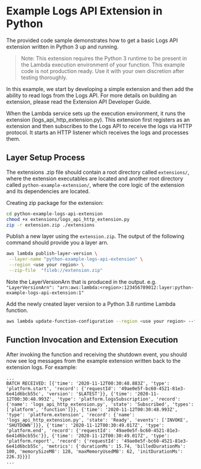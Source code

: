 # Example Logs API Extension in Python

The provided code sample demonstrates how to get a basic Logs API extension written in Python 3 up and running.

> Note: This extension requires the Python 3 runtime to be present in the Lambda execution environment of your function. This example code is not production ready. Use it with your own discretion after testing thoroughly.

In this example, we start by developing a simple extension and then add the ability to read logs from the Logs API. For more details on building an extension, please read the Extension API Developer Guide.

When the Lambda service sets up the execution environment, it runs the extension (logs_api_http_extension.py). This extension first registers as an extension and then subscribes to the Logs API to receive the logs via HTTP protocol. It starts an HTTP listener which receives the logs and processes them.

## Layer Setup Process

The extensions .zip file should contain a root directory called `extensions/`, where the extension executables are located and another root directory called `python-example-extension/`, where the core logic of the extension  and its dependencies are located.

Creating zip package for the extension:

```bash
cd python-example-logs-api-extension
chmod +x extensions/logs_api_http_extension.py
zip -r extension.zip ./extensions
```

Publish a new layer using the `extension.zip`. The output of the following command should provide you a layer arn.

```bash
aws lambda publish-layer-version \
 --layer-name "python-example-logs-api-extension" \
 --region <use your region> \
 --zip-file  "fileb://extension.zip"
```

Note the LayerVersionArn that is produced in the output.
e.g. `"LayerVersionArn": "arn:aws:lambda:<region>:123456789012:layer:python-example-logs-api-extension:1"`

Add the newly created layer version to a Python 3.8 runtime Lambda function.

```bash
aws lambda update-function-configuration --region <use your region> --function-name <your function name> --layers <LayerVersionArn from previous step>
```

## Function Invocation and Extension Execution

After invoking the function and receiving the shutdown event, you should now see log messages from the example extension written back to the extension logs. For example:

```
...
BATCH RECEIVED: [{'time': '2020-11-12T00:30:48.883Z', 'type': 'platform.start', 'record': {'requestId': '49ae0e5f-bc60-4521-81e3-6e41d6bcb55c', 'version': '$LATEST'}}, {'time': '2020-11-12T00:30:48.993Z', 'type': 'platform.logsSubscription', 'record': {'name': 'logs_api_http_extension.py', 'state': 'Subscribed', 'types': ['platform', 'function']}}, {'time': '2020-11-12T00:30:48.993Z', 'type': 'platform.extension', 'record': {'name': 'logs_api_http_extension.py', 'state': 'Ready', 'events': ['INVOKE', 'SHUTDOWN']}}, {'time': '2020-11-12T00:30:49.017Z', 'type': 'platform.end', 'record': {'requestId': '49ae0e5f-bc60-4521-81e3-6e41d6bcb55c'}}, {'time': '2020-11-12T00:30:49.017Z', 'type': 'platform.report', 'record': {'requestId': '49ae0e5f-bc60-4521-81e3-6e41d6bcb55c', 'metrics': {'durationMs': 15.74, 'billedDurationMs': 100, 'memorySizeMB': 128, 'maxMemoryUsedMB': 62, 'initDurationMs': 226.3}}}]
...
```
